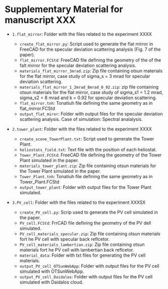 # Supplementary Material for manuscript XXX

- `1.flat_mirror`: Folder with the files related to the experiment XXXX
	- `create_flat_mirror.py`: Script used to generate the flat mirror in FreeCAD for the specular deviation scattering analysis (Fig. 7 of the paper).
	- `flat_mirror.FCStd`: FreeCAD file defining the geometry of the of the falt mirror for the specular deviation scattering analysis.
	- `materials_flat_mirror_3mrad.zip`: Zip file containing otsun materials for the flat mirror, case study of sigma_s = 3 mrad for specular deviation scattering.
	- `materials_flat_mirror_1_2mrad_8mrad_0_92.zip`: zip file containing otsun materials for the flat mirror, case study of sigma_s1 = 1.2 mrad, sigma_s2 = 8 mrad and k = 0.92 for specular deviation scattering.
	- `flat_mirror.tnh`: Tonatiuh file defining the same geometry as in flat_mirror.FCStd
	- `output_flat_miror`: Folder with output files for the specular deviation scattering analysis. Case of simulation: Spectral analalysis.  

- `2.tower_plant`: Folder with the files related to the experiment XXXX
	- `create_scene_TowerPlant.txt`: Script used to generate the Tower Plant.
	- `heliostats_field.txt`: Text file with the position of each heliostat.
	-  `Tower_Plant.FCStd`: FreeCAD file defining the geometry of the Tower Plant simulated in the paper.
	- `materials_tower_plant.zip`: Zip file containing otsun materials for the Tower Plant simulated in the paper.
	- `Tower_Plant.tnh`: Tonatiuh file defining the same geometry as in Tower_Plant.FCStd
	- `output_tower_plant`: Folder with output files for the Tower Plant simulated.

- `3.PV_cell`: Folder with the files related to the experiment XXXSX
	- `create_PV_cell.py`: Scrip used to generate the PV cell simulated in the paper. 
	- `PV_cell.FCStd`: FrrCAD file defining the geometry of the PV dell simulated.
	- `PV_cell_materials_specular.zip`: Zip file containing otsun materials fort he PV cell with specular back reflcetor.
	- `PV_cell_materials_lambertian.zip`: Zip file containing otsun materials fort he PV cell with lambertian back reflcetor.
	- `material_data`: Folder with txt files for generating the PV cell materials.
	- `output_PV_cell_OTSunWebApp`: Folder with output files for the PV cell simulated with OTSunWebApp. 
	- `output_PV_cell_Daidalos`: Folder with output files for the PV cell simulated with Daidalos cloud.
